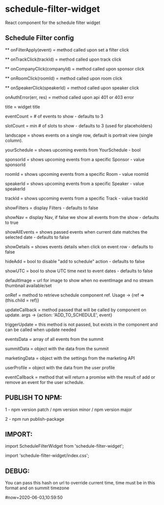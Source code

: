 # schedule-filter-widget
React component for the schedule filter widget


## Schedule Filter config

   ** onFilterApply(event)  = method called upon set a filter click   
       
   ** onTrackClick(trackId)  = method called upon track click 
   
   ** onCompanyClick(companyId)  = method called upon sponsor click 
   
   ** onRoomClick(roomId)  = method called upon room click 
   
   ** onSpeakerClick(speakerId)  = method called upon speaker click 
   
   onAuthError(err, res)  = method called upon api 401 or 403 error 

   title            = widget title

   eventCount       = # of events to show - defaults to 3
   
   slotCount        = min # of slots to show - defaults to 3 (used for placeholders)
   
   landscape        = shows events on a single row, default is portrait view (single column).
   
   yourSchedule     = shows upcoming events from YourSchedule - bool
   
   sponsorId        = shows upcoming events from a specific Sponsor - value sponsorId
   
   roomId           = shows upcoming events from a specific Room - value roomId
   
   speakerId        = shows upcoming events from a specific Speaker - value speakerId
   
   trackId          = shows upcoming events from a specific Track - value trackId
   
   showFilters      = display Filters - defaults to false
   
   showNav          = display Nav, if false we show all events from the show - defaults to true
   
   showAllEvents    = shows passed events when current date matches the selected date - defaults to false
   
   showDetails      = shows events details when click on event row - defaults to false
   
   hideAdd          = bool to disable "add to schedule" action - defaults to false
   
   showUTC          = bool to show UTC time next to event dates - defaults to false
   
   defaultImage     = url for image to show when no eventImage and no stream thumbnail available/set
   
   onRef            = method to retrieve schedule component ref. Usage -> {ref => (this.child = ref)}
   
   updateCallback   = method passed that will be called by component on update. args -> {action: 'ADD_TO_SCHEDULE', event}
   
   triggerUpdate    = this method is not passed, but exists in the component and can be called when update needed

   eventsData       = array of all events from the summit

   summitData       = object with the data from the summit

   marketingData    = object with the settings from the marketing API

   userProfile      = object with the data from the user profile
   
   eventCallback    = method that will return a promise with the result of add or remove an event for the user schedule.

   
## PUBLISH TO NPM:

1 - npm version patch / npm version minor / npm version major

2 - npm run publish-package

## IMPORT:

import ScheduleFilterWidget from 'schedule-filter-widget';

import 'schedule-filter-widget/index.css';

## DEBUG:
You can pass this hash on url to override current time, time must be in this format and on summit timezone

\#now=2020-06-03,10:59:50